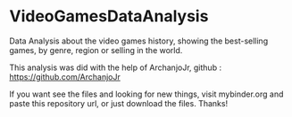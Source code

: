 # VideoGamesDataAnalysis
Data Analysis about the video games history, showing the best-selling games, by genre, region or selling in the world.

This analysis was did with the help of ArchanjoJr, github : https://github.com/ArchanjoJr

If you want see the files and looking for new things, visit mybinder.org and paste this repository url, or just download the files.
Thanks!
